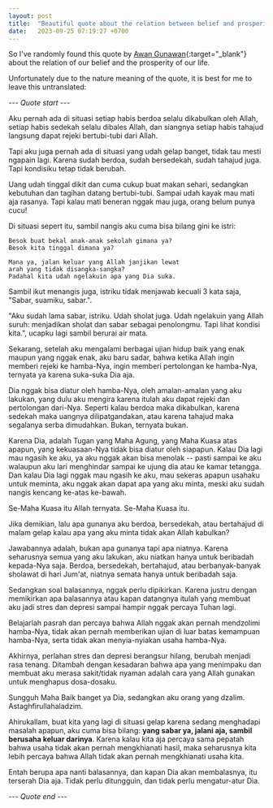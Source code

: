 ```yaml
---
layout: post
title:  "Beautiful quote about the relation between belief and prosperity"
date:   2023-09-25 07:19:27 +0700
---
```


So I've randomly found this quote by [Awan Gunawan](https://www.instagram.com/pacorstory/){:target="_blank"} about the relation 
of our belief and the prosperity of our life.

Unfortunately due to the nature meaning of the quote, it is best for me to leave this untranslated:

_--- Quote start ---_ 

Aku pernah ada di situasi setiap habis berdoa selalu dikabulkan oleh Allah, 
setiap habis sedekah selalu dibales Allah,
dan siangnya setiap habis tahajud langsung dapat rejeki bertubi-tubi dari Allah.

Tapi aku juga pernah ada di situasi yang udah gelap banget, tidak tau mesti ngapain lagi.
Karena sudah berdoa, sudah bersedekah, sudah tahajud juga. 
Tapi kondisiku tetap tidak berubah.

Uang udah tinggal dikit dan cuma cukup buat makan sehari, 
sedangkan kebutuhan dan tagihan datang bertubi-tubi. 
Sampai udah kayak mau mati aja rasanya.
Tapi kalau mati beneran nggak mau juga, orang belum punya cucu!

Di situasi sepert itu, sambil nangis aku cuma bisa bilang gini ke istri:

    Besok buat bekal anak-anak sekolah gimana ya?
    Besok kita tinggal dimana ya? 

    Mana ya, jalan keluar yang Allah janjikan lewat 
    arah yang tidak disangka-sangka? 
    Padahal kita udah ngelakuin apa yang Dia suka.

Sambil ikut menangis juga, istriku tidak menjawab kecuali 3 kata saja, "Sabar, suamiku, sabar.".

"Aku sudah lama sabar, istriku. Udah sholat juga. 
Udah ngelakuin yang Allah suruh: menjadikan sholat dan sabar sebagai penolongmu. 
Tapi lihat kondisi kita.", ucapku lagi sambil berurai air mata.

Sekarang, setelah aku mengalami berbagai ujian hidup baik yang enak maupun yang nggak enak, 
aku baru sadar, bahwa ketika Allah ingin memberi rejeki ke hamba-Nya, 
ingin memberi pertolongan ke hamba-Nya, ternyata ya karena suka-suka Dia aja.

Dia nggak bisa diatur oleh hamba-Nya, oleh amalan-amalan yang aku lakukan, 
yang dulu aku mengira karena itulah aku dapat rejeki dan pertolongan dari-Nya.
Seperti kalau berdoa maka dikabulkan, 
karena sedekah maka uangnya dilipatgandakan, 
atau karena tahajud maka segalanya serba dimudahkan.
Bukan, ternyata bukan.

Karena Dia, adalah Tugan yang Maha Agung, 
yang Maha Kuasa atas apapun, 
yang kekuasaan-Nya tidak bisa diatur oleh siapapun.
Kalau Dia lagi mau ngasih ke aku, ya aku nggak akan bisa menolak -- 
pasti sampai ke aku walaupun aku lari menghindar sampai ke ujung dia atau ke kamar tetangga.
Dan kalau Dia lagi nggak mau ngasih ke aku, mau sekeras apapun usahaku untuk meminta, 
aku nggak akan dapat apa yang aku minta, meski aku sudah nangis kencang ke-atas ke-bawah.

Se-Maha Kuasa itu Allah ternyata. Se-Maha Kuasa itu.

Jika demikian, lalu apa gunanya aku berdoa, bersedekah, atau bertahajud di malam gelap 
kalau apa yang aku minta tidak akan Allah kabulkan?

Jawabannya adalah, bukan apa gunanya tapi apa niatnya. 
Karena seharusnya semua yang aku lakukan, aku niatkan hanya untuk beribadah kepada-Nya saja.
Berdoa, bersedekah, bertahajud, atau berbanyak-banyak sholawat di hari Jum'at,
niatnya semata hanya untuk beribadah saja. 

Sedangkan soal balasannya, nggak perlu dipikirkan.
Karena justru dengan memikirkan apa balasannya atau kapan datangnya itulah yang 
membuat aku jadi stres dan depresi sampai hampir nggak percaya Tuhan lagi.

Belajarlah pasrah dan percaya bahwa Allah nggak akan pernah mendzolimi hamba-Nya, 
tidak akan pernah memberikan ujian di luar batas kemampuan hamba-Nya, 
serta tidak akan menyia-nyiakan usaha hamba-Nya.

Akhirnya, perlahan stres dan depresi berangsur hilang, berubah menjadi rasa tenang. 
Ditambah dengan kesadaran bahwa apa yang menimpaku dan membuat aku merasa sakit/tidak nyaman
adalah cara yang Allah gunakan untuk menghapus dosa-dosaku.

Sungguh Maha Baik banget ya Dia, sedangkan aku orang yang dzalim. Astaghfirullahaladzim.

Ahirukallam, buat kita yang lagi di situasi gelap karena sedang menghadapi masalah apapun, 
aku cuma bisa bilang: **yang sabar ya, jalani aja, sambil berusaha keluar darinya**.
Karena kalau kita aja percaya sama pepatah bahwa usaha tidak akan pernah mengkhianati hasil, maka seharusnya kita
lebih percaya bahwa Allah tidak akan pernah mengkhianati usaha kita.

Entah berupa apa nanti balasannya, dan kapan Dia akan membalasnya, itu terserah Dia aja. 
Tidak perlu ditungguin, dan tidak perlu mengatur-atur Dia.

_--- Quote end ---_ 
